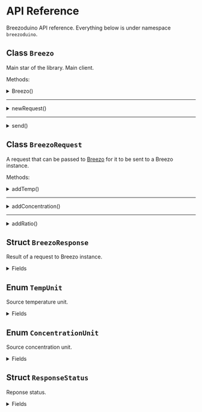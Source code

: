 # API Reference
Breezoduino API reference. Everything below is under namespace
`breezoduino`.


## Class `Breezo`

Main star of the library. Main client.

Methods:

<details>
<summary>Breezo()</summary>
Constructor method. Just call like `Breezo(..)` or with shorthand initialization: `Breezo varname(..)`.

Params:
* `const char*` URL: the URL of your Breezo instance.

Returns: itself, duh.

</details>

---

<details>
<summary>newRequest()</summary>

Returns a new [breezo request](#class-breezorequest).

Params: (none)

Returns: a [BreezoRequest](#class-breezorequest) object.

</details>

---

<details>
<summary>send()</summary>

Send a request to the Breezo instance server specified during initialization.

Params:
* `BreezoRequest` request: the request to send.

Returns: a [BreezoResponse](#struct-breezoresponse) object.
</details>


## Class `BreezoRequest`

A request that can be passed to [Breezo](#class-breezo) for it to be sent to a Breezo instance.

Methods:

<details>
<summary>addTemp()</summary>

Add a new data entry of type temperature.

_Note: all temperatures are stored as celcius **internally**._

Params:
* `const char*` id: Identifier of the entry.
* `float` value: Value of entry.
* [TempUnit](#enum-tempunit) unit: unit of temperature (`TempUnit.Celcius` or `TempUnit.Fahrenheit`). **Defaults to `TempUnit.Celcius`**.

Returns: (none)

</details>

---

<details>
<summary>addConcentration()</summary>
Add a new data entry of type concentration.

_Note: all concentration levels are stored as PPM **internally**._

Params:
* `const char*` id: Identifier of the entry.
* `float` value: Value of entry.
* [ConcentrationUnit](#enum-concentrationunit) unit: unit of temperature (`ConcentrationUnit.PPM` or `ConcentrationUnit.PPB`). **Defaults to `ConcentrationUnit.PPM`**.

Returns: (none)

</details>

---

<details>
<summary>addRatio()</summary>

Add a new data entry of type ratio (value ranging from 0 to 1).

_**WARNING**: if you give a value above 1, it will be clamp to 1. Below 0 and you get 0._

Params:
* `const char*` id: Identifier of the entry.
* `float` value: Value of entry.

Returns: (none)

</details>


## Struct `BreezoResponse`

Result of a request to Breezo instance.

<details>
<summary>Fields</summary>

* [ResultStatus](#enum-responsestatus): the status of the response.
* `string` id: ID of the entry in the database. Is empty when the request failed.
* `string` message: message of the response.

</details>


## Enum `TempUnit`
Source temperature unit.

<details>
<summary>Fields</summary>

Items:
* Celcius (default)
* Fahrenheit

</details>

## Enum `ConcentrationUnit`
Source concentration unit.

<details>
<summary>Fields</summary>

Items:
* PPM
* PPB

</details>

## Struct `ResponseStatus`

Reponse status.

<details>
<summary>Fields</summary>

Items:
* OK
* Error

</details>

